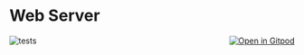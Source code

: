 # Web Server

<a href="https://gitpod.io/#https://github.com/gouniverse/webserver" style="float:right;" target="_blank"><img src="https://gitpod.io/button/open-in-gitpod.svg" alt="Open in Gitpod" loading="lazy"></a>

![tests](https://github.com/gouniverse/webserver/workflows/tests/badge.svg)
